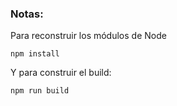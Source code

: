 ### Notas:

Para reconstruir los módulos de Node

```
npm install
```

Y para construir el build:

```
npm run build
```
